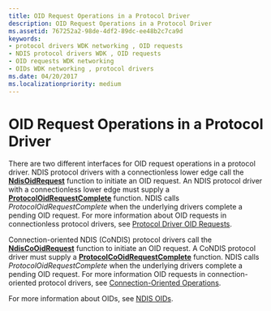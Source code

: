 ```yaml
---
title: OID Request Operations in a Protocol Driver
description: OID Request Operations in a Protocol Driver
ms.assetid: 767252a2-98de-4df2-89dc-ee48b2c7ca9d
keywords:
- protocol drivers WDK networking , OID requests
- NDIS protocol drivers WDK , OID requests
- OID requests WDK networking
- OIDs WDK networking , protocol drivers
ms.date: 04/20/2017
ms.localizationpriority: medium
---
```


# OID Request Operations in a Protocol Driver





There are two different interfaces for OID request operations in a protocol driver. NDIS protocol drivers with a connectionless lower edge call the [**NdisOidRequest**](https://docs.microsoft.com/windows-hardware/drivers/ddi/ndis/nf-ndis-ndisoidrequest) function to initiate an OID request. An NDIS protocol driver with a connectionless lower edge must supply a [**ProtocolOidRequestComplete**](https://docs.microsoft.com/windows-hardware/drivers/ddi/ndis/nc-ndis-protocol_oid_request_complete) function. NDIS calls *ProtocolOidRequestComplete* when the underlying drivers complete a pending OID request. For more information about OID requests in connectionless protocol drivers, see [Protocol Driver OID Requests](protocol-driver-oid-requests.md).

Connection-oriented NDIS (CoNDIS) protocol drivers call the [**NdisCoOidRequest**](https://docs.microsoft.com/windows-hardware/drivers/ddi/ndis/nf-ndis-ndiscooidrequest) function to initiate an OID request. A CoNDIS protocol driver must supply a [**ProtocolCoOidRequestComplete**](https://docs.microsoft.com/windows-hardware/drivers/ddi/ndis/nc-ndis-protocol_co_oid_request_complete) function. NDIS calls *ProtocolOidRequestComplete* when the underlying drivers complete a pending OID request. For more information OID requests in connection-oriented protocol drivers, see [Connection-Oriented Operations](connection-oriented-operations.md).

For more information about OIDs, see [NDIS OIDs](https://docs.microsoft.com/windows-hardware/drivers/ddi/_netvista/).

 

 





